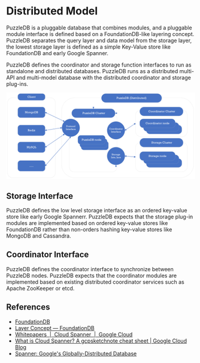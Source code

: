 # Distributed Model

PuzzleDB is a pluggable database that combines modules, and a pluggable module interface is defined based on a FoundationDB-like layering concept. PuzzleDB separates the query layer and data model from the storage layer, the lowest storage layer is defined as a simple Key-Value store like FoundationDB and early Google Spanner.

PuzzleDB defines the coordinator and storage function interfaces to run as standalone and distributed databases. PuzzleDB runs as a distributed multi-API and multi-model database with the distributed coordinator and storage plug-ins.

![](img/distributed_model.png)

## Storage Interface

PuzzleDB defines the low level storage interface as an ordered key-value store like early Google Spannerr. PuzzleDB expects that the storage plug-in modules are implemented based on ordered key-value stores like FoundationDB rather than non-orders hashing key-value stores like MongoDB and Cassandra. 

## Coordinator Interface

PuzzleDB defines the coordinator interface to synchronize between PuzzleDB nodes. PuzzleDB expects that the coordinator modules are implemented based on existing distributed coordinator services such as Apache ZooKeeper or etcd.

## References

- [FoundationDB](https://www.foundationdb.org/)
- [Layer Concept — FoundationDB ](https://apple.github.io/foundationdb/layer-concept.html)
- [Whitepapers  |  Cloud Spanner  |  Google Cloud](https://cloud.google.com/spanner/docs/whitepapers)
- [What is Cloud Spanner? A gcpsketchnote cheat sheet | Google Cloud Blog](https://cloud.google.com/blog/en/topics/developers-practitioners/what-cloud-spanner?hl=en)
- [Spanner: Google's Globally-Distributed Database](https://research.google/pubs/pub39966/)